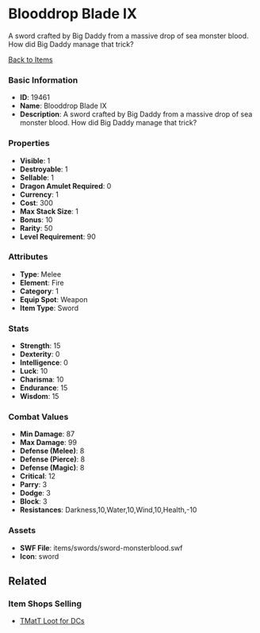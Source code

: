 # Blooddrop Blade IX

A sword crafted by Big Daddy from a massive drop of sea monster blood. How did Big Daddy manage that trick?

[Back to Items](../items.md)

### Basic Information

- **ID**: 19461
- **Name**: Blooddrop Blade IX
- **Description**: A sword crafted by Big Daddy from a massive drop of sea monster blood. How did Big Daddy manage that trick?

### Properties

- **Visible**: 1
- **Destroyable**: 1
- **Sellable**: 1
- **Dragon Amulet Required**: 0
- **Currency**: 1
- **Cost**: 300
- **Max Stack Size**: 1
- **Bonus**: 10
- **Rarity**: 50
- **Level Requirement**: 90

### Attributes

- **Type**: Melee
- **Element**: Fire
- **Category**: 1
- **Equip Spot**: Weapon
- **Item Type**: Sword

### Stats

- **Strength**: 15
- **Dexterity**: 0
- **Intelligence**: 0
- **Luck**: 10
- **Charisma**: 10
- **Endurance**: 15
- **Wisdom**: 15

### Combat Values

- **Min Damage**: 87
- **Max Damage**: 99
- **Defense (Melee)**: 8
- **Defense (Pierce)**: 8
- **Defense (Magic)**: 8
- **Critical**: 12
- **Parry**: 3
- **Dodge**: 3
- **Block**: 3
- **Resistances**: Darkness,10,Water,10,Wind,10,Health,-10

### Assets

- **SWF File**: items/swords/sword-monsterblood.swf
- **Icon**: sword

## Related

### Item Shops Selling

- [TMatT Loot for DCs](../item-shops/658-tmatt-loot-for-dcs.md)

